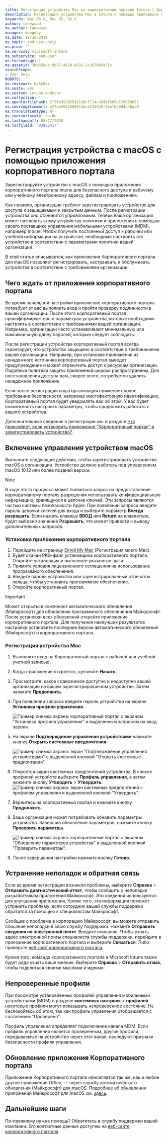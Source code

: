 ```yaml
---
title: Регистрация устройства Mac на корпоративном портале Intune | Документация Майкрософт
description: Регистрация устройства Mac в Intune с помощью приложения корпоративного портала
keywords: Mac OS X, Mac OS, OS X
author: lenewsad
ms.author: lanewsad
manager: dougeby
ms.date: 12/16/2019
ms.topic: end-user-help
ms.prod: ''
ms.service: microsoft-intune
ms.subservice: end-user
ms.technology: ''
ms.assetid: 3bb659cc-9b57-4d19-8631-2c26749fa71c
searchScope:
- User help
ROBOTS: ''
ms.reviewer: kakyker
ms.suite: ems
ms.custom: intune-enduser
ms.collection: ''
ms.openlocfilehash: 2f3fe39285542199cf214c4b5bf505a176663657
ms.sourcegitcommit: a77ba49424803fddcaf23326f1befbc004e48ac9
ms.translationtype: HT
ms.contentlocale: ru-RU
ms.lasthandoff: 05/27/2020
ms.locfileid: "83882417"
---
```

# <a name="enroll-your-macos-device-using-the-company-portal-app"></a>Регистрация устройства с macOS с помощью приложения корпоративного портала  

Зарегистрируйте устройство с macOS с помощью приложения корпоративного портала Intune для безопасного доступа к рабочему или учебному электронному адресу, файлам и приложениям.

Как правило, организации требуют зарегистрировать устройство для доступа к защищаемым и закрытым данным. После регистрации устройства оно становится *управляемым*. Теперь ваша организация может назначать этому устройству политики и приложения с помощью своего поставщика управления мобильными устройствами (MDM), например Intune. Чтобы получить постоянный доступ к рабочей или учебной информации на устройстве, необходимо настроить это устройство в соответствии с параметрами политики вашей организации.  

В этой статье описывается, как приложение Корпоративного портала для macOS позволяет регистрировать, настраивать и обслуживать устройства в соответствии с требованиями организации.  


## <a name="what-to-expect-from-the-company-portal-app"></a>Чего ждать от приложения корпоративного портала

Во время начальной настройки приложение корпоративного портала потребует от вас выполнить вход и пройти проверку подлинности в вашей организации. После этого корпоративный портал проинформирует вас о параметрах устройства, которые необходимо настроить в соответствии с требованиями вашей организации. Например, организации часто устанавливают минимальную или максимальную длину паролей, которые следует соблюдать.    

После регистрации устройства корпоративный портал всегда гарантирует, что устройство защищено в соответствии с требованиями вашей организации. Например, при установке приложения из ненадежного источника корпоративный портал выведет предупреждение и может ограничить доступ к ресурсам организации. Подобные политики защиты приложений широко распространены. Для восстановления доступа вам, скорее всего, потребуется удалить ненадежное приложение. 

Если после регистрации ваша организация применяет новое требование безопасности, например многофакторную идентификацию, Корпоративный портал будет уведомлять вас об этом. У вас будет возможность настроить параметры, чтобы продолжить работать с вашего устройства.  

Дополнительные сведения о регистрации см. в разделе [Что произойдет, если установить приложение "Корпоративный портал" и зарегистрировать устройство?](what-happens-if-you-install-the-Company-Portal-app-and-enroll-your-device-in-intune-macos.md).  

## <a name="get-your-macos-device-managed"></a>Включение управления устройством macOS  
Выполните следующие действия, чтобы зарегистрировать устройство macOS в организации. Устройство должно работать под управлением macOS 10.12 или более поздней версии.   

> [!NOTE]
> В ходе этого процесса может появиться запрос на предоставление корпоративному порталу разрешения использовать конфиденциальную информацию, хранящуюся в цепочке ключей. Эти запросы являются частью системы безопасности Apple. При появлении запроса введите пароль цепочки ключей для входа и выберите параметр **Всегда разрешать**. Если нажать клавишу **ВВОД** или **Return** на клавиатуре, будет выбрано значение **Разрешить**, что может привести к выводу дополнительных запросов.  

### <a name="install-company-portal-app"></a>Установка приложения корпоративного портала  
1. Перейдите на страницу [Enroll My Mac](https://go.microsoft.com/fwlink/?linkid=853070) (Регистрация моего Mac).  
2. Будет скачан PKG-файл установщика корпоративного портала. Откройте установщик и выполните указанные шаги. 
3. Примите условия лицензионного соглашения на использование программного обеспечения. 
4. Введите пароль устройства или зарегистрированный отпечаток пальца, чтобы установить программное обеспечение.  
5. Откройте корпоративный портал. 

> [!IMPORTANT]
> Может открыться компонент автоматического обновления (Майкрософт) для обновления программного обеспечения Майкрософт. После установки всех обновлений откройте приложение корпоративного портала. Для получения наилучших результатов настройки установите последние версии автоматического обновления (Майкрософт) и корпоративного портала.  


### <a name="enroll-your-mac"></a>Регистрация устройства Mac  


1. Выполните вход на Корпоративный портал с рабочей или учебной учетной записью.  
2. Когда приложение откроется, щелкните **Начать**.  
3. Просмотрите, какое содержимое доступно и недоступно вашей организации на вашем зарегистрированном устройстве. Затем нажмите **Продолжить**.
4.  При появлении запроса введите пароль устройства на экране **Установка профиля управления**.

    ![Пример снимка экрана: корпоративный портал с экраном "Установка профиля управления" и выделенным запросом на ввод пароля.](./media/install-management-profile-macos-1912.PNG)   
5. На экране **Подтверждение управления устройствами** нажмите кнопку **Открыть системные предпочтения**.  

    ![Пример снимка экрана: экран "Подтверждение управления устройствами" с выделенной кнопкой "Открыть системные предпочтения".](./media/confirm-device-management-macos-1912.PNG)  
6. Откроется экран системных предпочтений устройства. В списке профилей устройств выберите **Профиль управления**, а затем нажмите кнопку **Утвердить** > **Утвердить**.  
    ![Пример снимка экрана: экран системных предпочтений с профилем управления и выделенной кнопкой "Утвердить".](./media/management-profile-approve-macos-1912.PNG)   
1. Вернитесь на корпоративный портал и нажмите кнопку **Продолжить**.    
2. Ваша организация может потребовать обновить параметры устройства. Завершив обновление параметров, нажмите кнопку **Проверить параметры**.  

    ![Пример снимка экрана: корпоративный портал с экраном "Обновление параметров устройства" и выделенной кнопкой "Проверить параметры".](./media/update-settings-mac-1911.PNG)  
9. После завершения настройки нажмите кнопку **Готово**.  


 ## <a name="troubleshooting-and-feedback"></a>Устранение неполадок и обратная связь   

Если во время регистрации возникли проблемы, выберите **Справка** > **Отправить диагностический отчет**, чтобы сообщить о неполадке разработчикам приложений Майкрософт. Эти сведения используются для улучшения приложения. Кроме того, эта информация поможет устранить проблему, если сотрудник вашей службы поддержки обратится за помощью к специалистам Майкрософт.  

Сообщив о проблеме в корпорацию Майкрософт, вы можете отправить описание неполадки в свою службу поддержки. Нажмите **Отправить сведения по электронной почте**. Введите описание. Чтобы узнать адрес электронной почты специалиста службы поддержки, перейдите в приложение корпоративного портала и выберите **Связаться**. Либо проверьте [веб-сайт корпоративного портала](https://go.microsoft.com/fwlink/?linkid=2010980).  
 

Кроме того, команда корпоративного портала в Microsoft Intune также будет рада узнать ваше мнение. Выберите **Справка** > **Отправить отзыв**, чтобы поделиться своими мыслями и идеями.  

## <a name="unverified-profiles"></a>Непроверенные профили  
При просмотре установленных профилей управления мобильными устройствами (MDM) в разделе **системных настроек** > **профилей** некоторые профили могут показывать непроверенное состояние. Не беспокойтесь об этом, так как профиль управления отображается с состоянием "Проверено".  

Профиль управления определяет подключение канала MDM. Если профиль управления является проверенным, другие профили, передаваемые на устройство через этот канал, наследуют признаки безопасности профиля управления.  

## <a name="updating-the-company-portal-app"></a>Обновление приложения Корпоративного портала

Приложение Корпоративного портала обновляется так же, как и любое другое приложение Office, — через службу автоматического обновления (Майкрософт) для macOS. Подробнее об обновлении приложений Майкрософт для macOS см. [здесь](https://support.office.com/article/Check-for-Office-for-Mac-updates-automatically-bfd1e497-c24d-4754-92ab-910a4074d7c1).  

## <a name="next-steps"></a>Дальнейшие шаги  
По-прежнему нужна помощь? Обратитесь в службу поддержки вашей компании. Его контактные данные доступны на [веб-сайте корпоративного портала](https://go.microsoft.com/fwlink/?linkid=2010980).  


